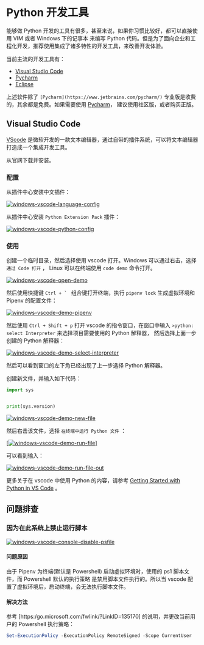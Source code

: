 # Python 开发工具

能够做 Python 开发的工具有很多，甚至来说，如果你习惯比较好，都可以直接使用 VIM 或者 Windows 下的记事本
来编写 Python 代码。但是为了面向企业和工程化开发，推荐使用集成了诸多特性的开发工具，来改善开发体验。

当前主流的开发工具有：

- [Visual Studio Code](https://code.visualstudio.com/)
- [Pycharm](https://www.jetbrains.com/pycharm/)
- [Eclipse](https://www.eclipse.org/downloads/)

上述软件除了 `[Pycharm](https://www.jetbrains.com/pycharm/)` 专业版是收费的，其余都是免费。如果需要使用 [Pycharm](https://www.jetbrains.com/pycharm/)，
建议使用社区版，或者购买正版。

## Visual Studio Code

[VScode](https://code.visualstudio.com/) 是微软开发的一款文本编辑器，通过自带的插件系统，可以将文本编辑器打造成一个集成开发工具。

从官网下载并安装。

### 配置

从插件中心安装中文插件：

[![windows-vscode-language-config](../assets/images/ides/windows-vscode-language-config.png)](../assets/images/ides/windows-vscode-language-config.png)

从插件中心安装 `Python Extension Pack` 插件：

[![windows-vscode-python-config](../assets/images/ides/windows-vscode-python-config.png)](../assets/images/ides/windows-vscode-python-config.png)

### 使用

创建一个临时目录，然后选择使用 vscode 打开。Windows 可以通过右击，选择 `通过 Code 打开` ， Linux 可以在终端使用 `code demo` 命令打开。

[![windows-vscode-open-demo](../assets/images/ides/windows-vscode-open-demo.png)](../assets/images/ides/windows-vscode-open-demo.png)

然后使用快捷键 ``Ctrl + ` `` 组合键打开终端，执行 `pipenv lock` 生成虚拟环境和 Pipenv 的配置文件：

[![windows-vscode-demo-pipenv](../assets/images/ides/windows-vscode-demo-pipenv.png)](../assets/images/ides/windows-vscode-demo-pipenv.png)

然后使用 `Ctrl + Shift + p` 打开 vscode 的指令窗口，在窗口中输入 `>python: select Interpreter` 来选择项目需要使用的 Python 解释器，
然后选择上面一步创建的 Python 解释器：

[![windows-vscode-demo-select-interpreter](../assets/images/ides/windows-vscode-demo-select-interpreter.png)](../assets/images/ides/windows-vscode-demo-select-interpreter.png)

然后可以看到窗口的左下角已经出现了上一步选择 Python 解释器。

创建新文件，并输入如下代码：

```python
import sys


print(sys.version)

```

[![windows-vscode-demo-new-file](../assets/images/ides/windows-vscode-demo-new-file.png)](../assets/images/ides/windows-vscode-demo-new-file.png)

然后右击该文件，选择 `在终端中运行 Python 文件` ：

[[![windows-vscode-demo-run-file](../assets/images/ides/windows-vscode-demo-run-file.png)]](../assets/images/ides/windows-vscode-demo-run-file.png)

可以看到输入：

[![windows-vscode-demo-run-file-out](../assets/images/ides/windows-vscode-demo-run-file-out.png)](../assets/images/ides/windows-vscode-demo-run-file-out.png)

更多关于在 vscode 中使用 Python 的内容，请参考 [Getting Started with Python in VS Code](https://code.visualstudio.com/docs/python/python-tutorial) 。



## 问题排查

### 因为在此系统上禁止运行脚本

[![windows-vscode-console-disable-psfile](../assets/images/ides/windows-vscode-console-disable-psfile.png)](../assets/images/ides/windows-vscode-console-disable-psfile.png)

#### 问题原因

由于 Pipenv 为终端(默认是 Powershell) 启动虚拟环境时，使用的 ps1 脚本文件，而 Powershell 默认的执行策略
是禁用脚本文件执行的。所以当 vscode 配置了虚拟环境后，启动终端，会无法执行脚本文件。

#### 解决方法

参考 [https:/go.microsoft.com/fwlink/?LinkID=135170] 的说明，并更改当前用户的 Powershell 执行策略：

```powershell
Set-ExecutionPolicy -ExecutionPolicy RemoteSigned -Scope CurrentUser
```
